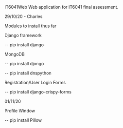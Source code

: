 
IT6041Web
Web application for IT6041 final assessment.

29/10/20 - Charles

Modules to install thus far

Django framework

-- pip install django

MongoDB

-- pip install djongo

-- pip install dnspython


Registration/User Login Forms

-- pip install django-crispy-forms


01/11/20 

Profile Window

-- pip install Pillow

